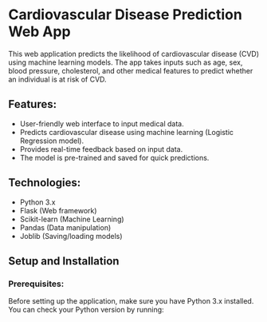 # Cardiovascular Disease Prediction Web App

This web application predicts the likelihood of cardiovascular disease (CVD) using machine learning models. The app takes inputs such as age, sex, blood pressure, cholesterol, and other medical features to predict whether an individual is at risk of CVD.

## Features:
- User-friendly web interface to input medical data.
- Predicts cardiovascular disease using machine learning (Logistic Regression model).
- Provides real-time feedback based on input data.
- The model is pre-trained and saved for quick predictions.

## Technologies:
- Python 3.x
- Flask (Web framework)
- Scikit-learn (Machine Learning)
- Pandas (Data manipulation)
- Joblib (Saving/loading models)

## Setup and Installation

### Prerequisites:
Before setting up the application, make sure you have Python 3.x installed. You can check your Python version by running:



